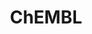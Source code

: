 ---
layout: default
bigquery: https://console.cloud.google.com/bigquery?p=patents-public-data&d=ebi_chembl&page=dataset
citation: '"The ChEMBL database in 2017." Anna Gaulton, Anne Hersey, Michał Nowotka,
  A Patrícia Bento, Jon Chambers, David Mendez, Prudence Mutowo, Francis Atkinson,
  Louisa J Bellis, Elena Cibrián-Uhalte, Mark Davies, Nathan Dedman, Anneli Karlsson,
  María Paula Magariños, John P Overington, George Papadatos, Ines Smit, Andrew R
  Leach Nucleic acids Research (2017) 45 (Database Issue), D945-D954'
contributors: European Bioinformatics Institute
cost: None
description: ChEMBL Data is a manually curated database of small molecules used in
  drug discovery, including information about existing patented drugs.
documentation: 'schema: https://www.ebi.ac.uk/chembl/db_schema


  '
last_edit: Mon, 04 Apr 2022 19:07:30 GMT
location: https://console.cloud.google.com/marketplace/product/google_patents_public_datasets/chembl
maintained_by: EMBL-EBI, an outstation of European Molecular Biology Laboratory
related_publications: '

  ChEMBL: towards direct deposition of bioassay data.


  Mendez D, Gaulton A, Bento AP, Chambers J, De Veij M, Félix E, Magariños MP, Mosquera
  JF, Mutowo P, Nowotka M, Gordillo-Marañón M, Hunter F, Junco L, Mugumbate G, Rodriguez-Lopez
  M, Atkinson F, Bosc N, Radoux CJ, Segura-Cabrera A, Hersey A, Leach AR.


  — Nucleic Acids Res. 2019; 47(D1):D930-D940. doi: 10.1093/nar/gky1075

  '
schema_fields: '[''l1'', ''cx_logd'', ''molecule_type'', ''full_molformula'', ''ap_id'',
  ''downgraded'', ''assay_test_type'', ''alogp'', ''prediction_method'', ''parenteral'',
  ''mc_tax_id'', ''usan_stem_id'', ''published_value'', ''dosed_ingredient'', ''activity_count'',
  ''tax_id'', ''ref_type'', ''tid'', ''natural_product'', ''withdrawn_reason'', ''mecref_id'',
  ''binding_site_comment'', ''last_page'', ''canonical_smiles'', ''mc_target_accession'',
  ''mc_target_type'', ''src_short_name'', ''cidx'', ''journal'', ''cx_most_apka'',
  ''creation_date'', ''uberon_id'', ''indication_class'', ''standard_relation'', ''set_name'',
  ''ass_cls_map_id'', ''targrel_id'', ''type'', ''component_synonym'', ''major_class'',
  ''published_relation'', ''warning_country'', ''atc_code'', ''level1_description'',
  ''drug_substance_flag'', ''qudt_units'', ''standard_value'', ''research_stem'',
  ''assay_strain'', ''bao_id'', ''trade_name'', ''metabolite_record_id'', ''co_stem_id'',
  ''withdrawn_class'', ''withdrawn_flag'', ''src_id'', ''targcomp_id'', ''domain_name'',
  ''assay_class_id'', ''site_name'', ''mc_organism'', ''metref_id'', ''standard_flag'',
  ''pchembl_value'', ''volume'', ''qed_weighted'', ''comp_go_id'', ''organism'', ''enzyme_tid'',
  ''therapeutic_flag'', ''met_conversion'', ''chembl_id'', ''num_alerts'', ''submission_date'',
  ''withdrawn_country'', ''normal_range_min'', ''isoform'', ''smarts'', ''toid'',
  ''protclasssyn_id'', ''published_units'', ''approval_date'', ''pathway_id'', ''ref_id'',
  ''std_act_id'', ''target_desc'', ''doc_id'', ''mechanism_comment'', ''heavy_atoms'',
  ''src_compound_id'', ''comments'', ''priority'', ''status'', ''level1'', ''subgroup'',
  ''go_id'', ''warning_type'', ''who_name'', ''innovator_company'', ''ref_url'', ''relationship_desc'',
  ''cell_source_tax_id'', ''ddd_comment'', ''warning_description'', ''comp_class_id'',
  ''protein_class_id'', ''molecular_species'', ''synonyms'', ''as_id'', ''tid_fixed'',
  ''issue'', ''molsyn_id'', ''definition'', ''activity_id'', ''pubmed_id'', ''met_id'',
  ''activity_comment'', ''assay_category'', ''warnref_id'', ''formulation_id'', ''patent_expire_date'',
  ''mutation'', ''path'', ''idx'', ''usan_substem'', ''level4_description'', ''aromatic_rings'',
  ''l3'', ''protein_class_desc'', ''parameter_type'', ''component_id'', ''confidence_score'',
  ''ddd_value'', ''cl_lincs_id'', ''level5'', ''irac_class_id'', ''withdrawn_year'',
  ''clo_id'', ''short_name'', ''assay_tax_id'', ''level3'', ''hba'', ''smid'', ''applicant_full_name'',
  ''doc_type'', ''cell_source_tissue'', ''name'', ''aspect'', ''job_id'', ''normal_range_max'',
  ''entity_id'', ''num_lipinski_ro5_violations'', ''level3_description'', ''confidence'',
  ''target_mapping'', ''updated_by'', ''component_type'', ''who_extra'', ''description'',
  ''action_type'', ''structure_type'', ''parent_id'', ''acd_logp'', ''level2'', ''active_ingredient'',
  ''warning_year'', ''country'', ''assay_param_id'', ''mesh_heading'', ''bao_format'',
  ''sequence_md5sum'', ''previous_company'', ''source'', ''level2_description'', ''log_id'',
  ''first_approval'', ''hrac_class_id'', ''stat'', ''standard_text_value'', ''efo_id'',
  ''end_position'', ''alert_set_id'', ''hbd'', ''acd_most_apka'', ''mechanism_of_action'',
  ''frac_code'', ''chebi_par_id'', ''indref_id'', ''ddd_admr'', ''prod_pat_id'', ''predbind_id'',
  ''black_box_warning'', ''orig_description'', ''assay_tissue'', ''domain_id'', ''rtb'',
  ''enzyme_name'', ''assay_cell_type'', ''parent_type'', ''availability_type'', ''nda_type'',
  ''annotation'', ''aidx'', ''text_value'', ''tissue_id'', ''molfile'', ''mec_id'',
  ''standard_upper_value'', ''hbd_lipinski'', ''assay_id'', ''molregno'', ''bei'',
  ''src_description'', ''usan_stem'', ''year'', ''drug_product_flag'', ''efo_term'',
  ''usan_stem_definition'', ''l4'', ''hba_lipinski'', ''patent_use_code'', ''cellosaurus_id'',
  ''disease_efficacy'', ''accession'', ''standard_inchi'', ''l6'', ''ridx'', ''last_active'',
  ''bto_id'', ''data_validity_comment'', ''sequence'', ''mw_freebase'', ''publication_number'',
  ''max_phase'', ''cell_name'', ''bao_endpoint'', ''active_molregno'', ''patent_id'',
  ''domain_type'', ''prodrug'', ''cell_ontology_id'', ''mol_irac_id'', ''oc_id'',
  ''variant_id'', ''authors'', ''doi'', ''max_phase_for_ind'', ''units'', ''pref_name'',
  ''selectivity_comment'', ''target_type'', ''title'', ''result_flag'', ''standard_units'',
  ''oral'', ''class_level'', ''start_position'', ''l2'', ''standard_type'', ''relationship_type'',
  ''curation_comment'', ''chirality'', ''abstract'', ''domain_description'', ''ddd_units'',
  ''psa'', ''parameter_value'', ''res_stem_id'', ''protein_class_synonym'', ''uo_units'',
  ''acd_logd'', ''mw_monoisotopic'', ''product_id'', ''direct_interaction'', ''helm_notation'',
  ''assay_type'', ''substrate_record_id'', ''met_comment'', ''level4'', ''syn_type'',
  ''hrac_code'', ''label'', ''polymer_flag'', ''tbl'', ''irac_code'', ''full_mwt'',
  ''drugind_id'', ''caloha_id'', ''assay_subcellular_fraction'', ''version'', ''alert_id'',
  ''sitecomp_id'', ''ingredient'', ''cell_source_organism'', ''topical'', ''ro3_pass'',
  ''l7'', ''homologue'', ''record_id'', ''compound_key'', ''stem'', ''updated_on'',
  ''assay_organism'', ''drug_record_id'', ''l5'', ''inorganic_flag'', ''db_source'',
  ''num_ro5_violations'', ''site_residues'', ''ddd_id'', ''patent_no'', ''mol_frac_id'',
  ''mesh_id'', ''cell_description'', ''dosage_form'', ''route'', ''first_page'', ''class_type'',
  ''actsm_id'', ''delist_flag'', ''biocomp_id'', ''mc_target_name'', ''src_assay_id'',
  ''upper_value'', ''relation'', ''acd_most_bpka'', ''related_tid'', ''cpd_str_alert_id'',
  ''cx_most_bpka'', ''assay_desc'', ''stem_class'', ''parent_go_id'', ''db_version'',
  ''source_domain_id'', ''le'', ''mol_hrac_id'', ''compd_id'', ''assay_source'', ''mol_atc_id'',
  ''frac_class_id'', ''warning_class'', ''alert_name'', ''warning_id'', ''relationship'',
  ''strength'', ''entity_type'', ''molecular_mechanism'', ''species_group_flag'',
  ''ad_type'', ''site_id'', ''value'', ''parent_molregno'', ''sei'', ''published_type'',
  ''cx_logp'', ''lle'', ''potential_duplicate'', ''cell_id'', ''pathway_key'', ''curated_by'',
  ''compound_name'', ''usan_year'', ''standard_inchi_key'', ''compsyn_id'', ''rgid'',
  ''l8'', ''company'', ''first_in_class'']'
shortname: chembl
tags:
- biotechnology
- health
- chemical
- bioinformatics
- medical
terms_of_use: CC BY-SA 3.0
title: ChEMBL
uuid: e232a192-965c-4ec9-904c-155b6dfe56c5
---